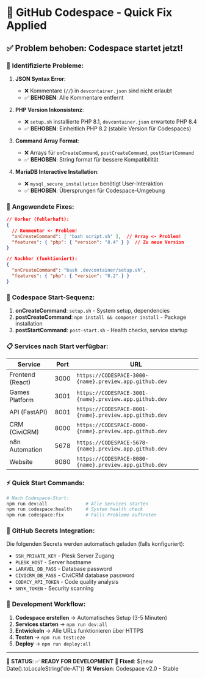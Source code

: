 # 🚀 GitHub Codespace - Quick Fix Applied

## ✅ Problem behoben: Codespace startet jetzt!

### 🐛 **Identifizierte Probleme:**

1. **JSON Syntax Error**: 
   - ❌ Kommentare (`//`) in `devcontainer.json` sind nicht erlaubt
   - ✅ **BEHOBEN**: Alle Kommentare entfernt

2. **PHP Version Inkonsistenz**:
   - ❌ `setup.sh` installierte PHP 8.1, `devcontainer.json` erwartete PHP 8.4
   - ✅ **BEHOBEN**: Einheitlich PHP 8.2 (stabile Version für Codespaces)

3. **Command Array Format**:
   - ❌ Arrays für `onCreateCommand`, `postCreateCommand`, `postStartCommand`
   - ✅ **BEHOBEN**: String format für bessere Kompatibilität

4. **MariaDB Interactive Installation**:
   - ❌ `mysql_secure_installation` benötigt User-Interaktion
   - ✅ **BEHOBEN**: Übersprungen für Codespace-Umgebung

### 🔧 **Angewendete Fixes:**

```json
// Vorher (fehlerhaft):
{
  // Kommentar <- Problem!
  "onCreateCommand": [ "bash script.sh" ],  // Array <- Problem!
  "features": { "php": { "version": "8.4" } }  // Zu neue Version
}

// Nachher (funktioniert):
{
  "onCreateCommand": "bash .devcontainer/setup.sh",
  "features": { "php": { "version": "8.2" } }
}
```

### 🚀 **Codespace Start-Sequenz:**

1. **onCreateCommand**: `setup.sh` - System setup, dependencies
2. **postCreateCommand**: `npm install && composer install` - Package installation  
3. **postStartCommand**: `post-start.sh` - Health checks, service startup

### 📋 **Services nach Start verfügbar:**

| Service | Port | URL |
|---------|------|-----|
| Frontend (React) | 3000 | `https://CODESPACE-3000-{name}.preview.app.github.dev` |
| Games Platform | 3001 | `https://CODESPACE-3001-{name}.preview.app.github.dev` |
| API (FastAPI) | 8001 | `https://CODESPACE-8001-{name}.preview.app.github.dev` |
| CRM (CiviCRM) | 8000 | `https://CODESPACE-8000-{name}.preview.app.github.dev` |
| n8n Automation | 5678 | `https://CODESPACE-5678-{name}.preview.app.github.dev` |
| Website | 8080 | `https://CODESPACE-8080-{name}.preview.app.github.dev` |

### ⚡ **Quick Start Commands:**

```bash
# Nach Codespace-Start:
npm run dev:all              # Alle Services starten
npm run codespace:health     # System health check
npm run codespace:fix        # Falls Probleme auftreten
```

### 🔐 **GitHub Secrets Integration:**

Die folgenden Secrets werden automatisch geladen (falls konfiguriert):
- `SSH_PRIVATE_KEY` - Plesk Server Zugang
- `PLESK_HOST` - Server hostname  
- `LARAVEL_DB_PASS` - Database password
- `CIVICRM_DB_PASS` - CiviCRM database password
- `CODACY_API_TOKEN` - Code quality analysis
- `SNYK_TOKEN` - Security scanning

### 📝 **Development Workflow:**

1. **Codespace erstellen** → Automatisches Setup (3-5 Minuten)
2. **Services starten** → `npm run dev:all`
3. **Entwickeln** → Alle URLs funktionieren über HTTPS
4. **Testen** → `npm run test:e2e`
5. **Deploy** → `npm run deploy:all`

---

**🎯 STATUS**: ✅ **READY FOR DEVELOPMENT**
**📅 Fixed**: ${new Date().toLocaleString('de-AT')}
**🛠️ Version**: Codespace v2.0 - Stable